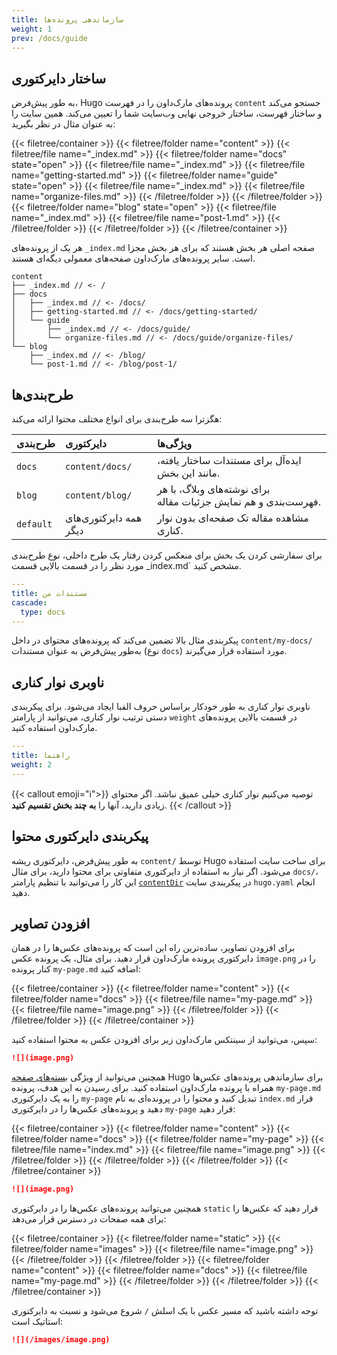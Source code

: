 ```yaml
---
title: سازماندهی پرونده‌ها
weight: 1
prev: /docs/guide
---
```


## ساختار دایرکتوری

به طور پیش‌فرض، Hugo پرونده‌های مارک‌داون را در فهرست `content` جستجو می‌کند و ساختار فهرست، ساختار خروجی نهایی وب‌سایت شما را تعیین می‌کند. همین سایت را به عنوان مثال در نظر بگیرید:

<!--more-->

{{< filetree/container >}}
  {{< filetree/folder name="content" >}}
    {{< filetree/file name="_index.md" >}}
    {{< filetree/folder name="docs" state="open" >}}
      {{< filetree/file name="_index.md" >}}
      {{< filetree/file name="getting-started.md" >}}
      {{< filetree/folder name="guide" state="open" >}}
        {{< filetree/file name="_index.md" >}}
        {{< filetree/file name="organize-files.md" >}}
      {{< /filetree/folder >}}
    {{< /filetree/folder >}}
    {{< filetree/folder name="blog" state="open" >}}
      {{< filetree/file name="_index.md" >}}
      {{< filetree/file name="post-1.md" >}}
    {{< /filetree/folder >}}
  {{< /filetree/folder >}}
{{< /filetree/container >}}

هر یک از پرونده‌های `_index.md` صفحه اصلی هر بخش  هستند که برای هر بخش مجزا است. سایر پرونده‌های مارک‌داون صفحه‌های معمولی دیگه‌ای هستند.

```
content
├── _index.md // <- /
├── docs
│   ├── _index.md // <- /docs/
│   ├── getting-started.md // <- /docs/getting-started/
│   └── guide
│       ├── _index.md // <- /docs/guide/
│       └── organize-files.md // <- /docs/guide/organize-files/
└── blog
    ├── _index.md // <- /blog/
    └── post-1.md // <- /blog/post-1/
```

## طرح‌بندی‌ها

هگزترا سه طرح‌بندی برای انواع مختلف محتوا ارائه می‌کند:

| طرح‌بندی    | دایرکتوری             | ویژگی‌ها                                                         |
| :-------- | :-------------------- | :--------------------------------------------------------------- |
| `docs`    | `content/docs/`       | ایده‌آل برای مستندات ساختار یافته، مانند این بخش.        |
| `blog`    | `content/blog/`       | برای نوشته‌های وبلاگ، با هر فهرست‌بندی و هم نمایش جزئیات مقاله. |
| `default` | همه دایرکتوری‌های دیگر | مشاهده مقاله تک صفحه‌ای بدون نوار کناری.                       |

برای سفارشی کردن یک بخش برای منعکس کردن رفتار یک طرح داخلی، نوع طرح‌بندی مورد نظر را در قسمت بالایی قسمت _index.md` مشخص کنید.

```yaml {filename="content/my-docs/_index.md"}
---
title: مستندات من
cascade:
  type: docs
---
```

پیکربندی مثال بالا تضمین می‌کند که پرونده‌های محتوای در داخل `content/my-docs/` به‌طور پیش‌فرض به عنوان مستندات (نوع `docs`) مورد استفاده قرار می‌گیرند.

## ناوبری نوار کناری

ناوبری نوار کناری به طور خودکار براساس حروف الفبا ایجاد می‌شود. برای پیکربندی دستی ترتیب نوار کناری، می‌توانید از پارامتر `weight` در قسمت بالایی پرونده‌های مارک‌داون استفاده کنید.

```yaml {filename="content/docs/guide/_index.md"}
---
title: راهنما
weight: 2
---
```

{{< callout emoji="ℹ️">}}
  توصیه می‌کنیم نوار کناری خیلی عمیق نباشد. اگر محتوای زیادی دارید، آنها را **به چند بخش تقسیم کنید**.
{{< /callout >}}

## پیکربندی دایرکتوری محتوا

به طور پیش‌فرض، دایرکتوری ریشه `content/` توسط Hugo برای ساخت سایت استفاده می‌شود.
 اگر نیاز به استفاده از دایرکتوری متفاوتی برای محتوا دارید، برای مثال `docs/`، این کار را می‌توانید با تنظیم پارامتر [`contentDir`](https://gohugo.io/getting-started/configuration/#contentdir) در پیکربندی سایت `hugo.yaml` انجام دهید.

## افزودن تصاویر

برای افزودن تصاویر، ساده‌ترین راه این است که پرونده‌های عکس‌ها را در همان دایرکتوری پرونده مارک‌داون قرار دهید.
برای مثال، یک پرونده عکس `image.png` را در کنار پرونده `my-page.md` اضافه کنید:

{{< filetree/container >}}
  {{< filetree/folder name="content" >}}
    {{< filetree/folder name="docs" >}}
        {{< filetree/file name="my-page.md" >}}
        {{< filetree/file name="image.png" >}}
    {{< /filetree/folder >}}
  {{< /filetree/folder >}}
{{< /filetree/container >}}

سپس، می‌توانید از سینتکس مارک‌داون زیر برای افزودن عکس به محتوا استفاده کنید:

```markdown {filename="content/docs/my-page.md"}
![](image.png)
```

همچنین می‌توانید از ویژگی [بسته‌های صفحه][page-bundles] Hugo برای سازماندهی پرونده‌های عکس‌ها همراه با پرونده مارک‌داون استفاده کنید. برای رسیدن به این هدف، پرونده `my-page.md` را به یک دایرکتوری `my-page` تبدیل کنید و محتوا را در پرونده‌ای به نام `index.md` قرار دهید و پرونده‌های عکس‌ها را در دایرکتوری `my-page` قرار دهید:

{{< filetree/container >}}
  {{< filetree/folder name="content" >}}
    {{< filetree/folder name="docs" >}}
        {{< filetree/folder name="my-page" >}}
            {{< filetree/file name="index.md" >}}
            {{< filetree/file name="image.png" >}}
        {{< /filetree/folder >}}
    {{< /filetree/folder >}}
  {{< /filetree/folder >}}
{{< /filetree/container >}}

```markdown {filename="content/docs/my-page/index.md"}
![](image.png)
```

همچنین می‌توانید پرونده‌های عکس‌ها را در دایرکتوری `static` قرار دهید که عکس‌ها را برای همه صفحات در دسترس قرار می‌دهد:

{{< filetree/container >}}
  {{< filetree/folder name="static" >}}
    {{< filetree/folder name="images" >}}
        {{< filetree/file name="image.png" >}}
    {{< /filetree/folder >}}
  {{< /filetree/folder >}}
  {{< filetree/folder name="content" >}}
    {{< filetree/folder name="docs" >}}
        {{< filetree/file name="my-page.md" >}}
    {{< /filetree/folder >}}
  {{< /filetree/folder >}}
{{< /filetree/container >}}

توجه داشته باشید که مسیر عکس با یک اسلش `/` شروع می‌شود و نسبت به دایرکتوری استاتیک است:

```markdown {filename="content/docs/my-page.md"}
![](/images/image.png)
```

[page-bundles]: https://gohugo.io/content-management/page-bundles/#leaf-bundles
